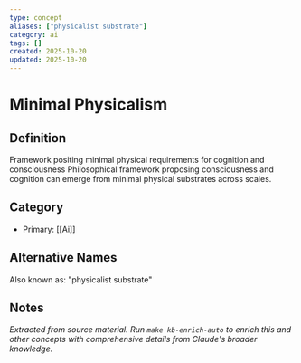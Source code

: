 ```yaml
---
type: concept
aliases: ["physicalist substrate"]
category: ai
tags: []
created: 2025-10-20
updated: 2025-10-20
---
```


# Minimal Physicalism

## Definition

Framework positing minimal physical requirements for cognition and consciousness
Philosophical framework proposing consciousness and cognition can emerge from minimal physical substrates across scales.

## Category

- Primary: [[Ai]]

## Alternative Names

Also known as: "physicalist substrate"

## Notes

*Extracted from source material. Run `make kb-enrich-auto` to enrich this and other concepts with comprehensive details from Claude's broader knowledge.*
